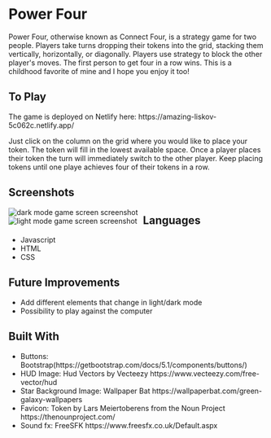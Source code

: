 <h1>Power Four</h1>
Power Four, otherwise known as Connect Four, is a strategy game for two people. Players take turns dropping their tokens into the grid, stacking them vertically, horizontally, or diagonally. Players use strategy to block the other player's moves. The first person to get four in a row wins. This is a childhood favorite of mine and I hope you enjoy it too!

<h2>To Play</h2>
The game is deployed on Netlify here: https://amazing-liskov-5c062c.netlify.app/ 

Just click on the column on the grid where you would like to place your token. The token will fill in the lowest available space. Once a player places their token the turn will immediately switch to the other player. Keep placing tokens until one playe achieves four of their tokens in a row.

<h2>Screenshots</h2>
<img src="../img/SS-Three.png"
     alt="dark mode game screen screenshot"
     style="float: left; margin-right: 10px;" />
<img src="../img/SS-Four.png"
     alt="light mode game screen screenshot"
     style="float: left; margin-right: 10px;" />

<h2>Languages</h2>
<ul>
  <li>Javascript</li>
  <li>HTML</li>
  <li>CSS</li>
</ul>

<h2>Future Improvements</h2>
<ul>
  <li>Add different elements that change in light/dark mode</li>
  <li>Possibility to play against the computer</li>
</ul>

<h2>Built With</h2>
<ul>
  <li>Buttons: Bootstrap(https://getbootstrap.com/docs/5.1/components/buttons/)</li>
  <li>HUD Image: Hud Vectors by Vecteezy https://www.vecteezy.com/free-vector/hud</li>
  <li>Star Background Image: Wallpaper Bat https://wallpaperbat.com/green-galaxy-wallpapers</li>
  <li>Favicon: Token by Lars Meiertoberens from the Noun Project https://thenounproject.com/</li>
  <li>Sound fx: FreeSFK https://www.freesfx.co.uk/Default.aspx</li>
</ul>
